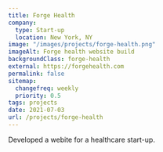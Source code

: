 ```yaml
---
title: Forge Health
company:
  type: Start-up
  location: New York, NY
image: "/images/projects/forge-health.png"
imageAlt: Forge health website build
backgroundClass: forge-health
external: https://forgehealth.com
permalink: false
sitemap:
  changefreq: weekly
  priority: 0.5
tags: projects
date: 2021-07-03
url: /projects/forge-health
---
```


<p class="font-41">Developed a webite for a healthcare start-up.</p>
